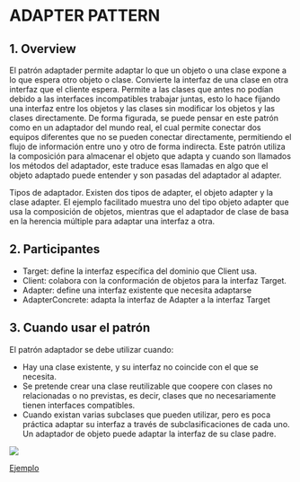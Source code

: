 # ADAPTER PATTERN

## 1. Overview
El patrón adaptader permite adaptar lo que un objeto o una clase expone a lo que espera otro objeto o clase. Convierte la interfaz de una clase en otra interfaz que el cliente espera. Permite a las clases que antes no podían debido a las interfaces incompatibles trabajar juntas, esto lo hace fijando una interfaz entre los objetos y las clases sin modificar los objetos y las clases directamente. De forma figurada, se puede pensar en este patrón como en un adaptador del mundo real, el cual permite conectar dos equipos diferentes que no se pueden conectar directamente, permitiendo el flujo de información entre uno y otro de forma indirecta.
Este patrón utiliza la composición para almacenar el objeto que adapta y cuando son llamados los métodos del adaptador, este traduce esas llamadas en algo que el objeto adaptado puede entender y son pasadas del adaptador al adapter.

Tipos de adaptador.
Existen dos tipos de adapter, el objeto adapter y la clase adapter. El ejemplo facilitado muestra uno del tipo objeto adapter que usa la composición de objetos, mientras que el adaptador de clase de basa en la herencia múltiple para adaptar una interfaz a otra.

## 2. Participantes
* Target: define la interfaz específica del dominio que Client usa.
* Client: colabora con la conformación de objetos para la interfaz Target.
* Adapter: define una interfaz existente que necesita adaptarse
* AdapterConcrete: adapta la interfaz de Adapter a la interfaz Target

## 3. Cuando usar el patrón
El patrón adaptador se debe utilizar cuando:
* Hay una clase existente, y su interfaz no coincide con el que se necesita.
* Se pretende crear una clase reutilizable que coopere con clases no relacionadas o no previstas, es decir, clases que no necesariamente tienen interfaces compatibles.
* Cuando existan varias subclases que pueden utilizar, pero es poca práctica adaptar su interfaz a través de subclasificaciones de cada uno. Un adaptador de objeto puede adaptar la interfaz de su clase padre.

![](https://upload.wikimedia.org/wikipedia/commons/d/d7/ObjectAdapter.png)

[Ejemplo](https://github.com/ajpaez/Learning/tree/master/Design%20Patterms/src/main/java/apr/learning/pattern/structural/adapter)